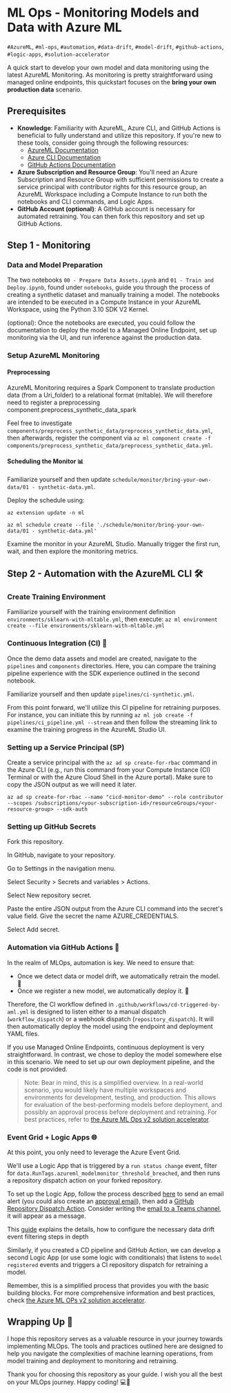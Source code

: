 # ML Ops - Monitoring Models and Data with Azure ML

`#AzureML`, `#ml-ops`, `#automation`, `#data-drift`, `#model-drift`, `#github-actions`, `#logic-apps`, `#solution-accelerator`

A quick start to develop your own model and data monitoring using the latest AzureML Monitoring. As monitoring is pretty straightforward using managed online endpoints, this quickstart focuses on the **bring your own production data** scenario.

## Prerequisites

- **Knowledge**: Familiarity with AzureML, Azure CLI, and GitHub Actions is beneficial to fully understand and utilize this repository. If you're new to these tools, consider going through the following resources:
  - [AzureML Documentation](https://docs.microsoft.com/en-us/azure/machine-learning/)
  - [Azure CLI Documentation](https://docs.microsoft.com/en-us/cli/azure/)
  - [GitHub Actions Documentation](https://docs.github.com/en/actions)
- **Azure Subscription and Resource Group**: You'll need an Azure Subscription and Resource Group with sufficient permissions to create a service principal with contributor rights for this resource group, an AzureML Workspace including a Compute Instance to run both the notebooks and CLI commands, and Logic Apps.
- **GitHub Account (optional)**: A GitHub account is necessary for automated retraining. You can then fork this repository and set up GitHub Actions.

## Step 1 - Monitoring

### Data and Model Preparation

The two notebooks `00 - Prepare Data Assets.ipynb` and `01 - Train and Deploy.ipynb`, found under `notebooks`, guide you through the process of creating a synthetic dataset and manually training a model. The notebooks are intended to be executed in a Compute Instance in your AzureML Workspace, using the Python 3.10 SDK V2 Kernel.

(optional): Once the notebooks are executed, you could follow the documentation to deploy the model to a Managed Online Endpoint, set up monitoring via the UI, and run inference against the production data.

### Setup AzureML Monitoring

#### Preprocessing

AzureML Monitoring requires a Spark Component to translate production data (from a Uri_folder) to a relational format (mltable). We will therefore need to register a preprocessing component.preprocess_synthetic_data_spark

Feel free to investigate `components/preprocess_synthetic_data/preprocess_synthetic_data.yml`, then afterwards, register the component via `az ml component create -f components/preprocess_synthetic_data/preprocess_synthetic_data.yml`.

#### Scheduling the Monitor 📊

Familiarize yourself and then update `schedule/monitor/bring-your-own-data/01 - synthetic-data.yml`.

Deploy the schedule using:

`az extension update -n ml`

`az ml schedule create --file './schedule/monitor/bring-your-own-data/01 - synthetic-data.yml'`

Examine the monitor in your AzureML Studio. Manually trigger the first run, wait, and then explore the monitoring metrics.

## Step 2 - Automation with the AzureML CLI 🛠️

### Create Training Environment

Familiarize yourself with the training environment definition `environments/sklearn-with-mltable.yml`, then execute: `az ml environment create --file environments/sklearn-with-mltable.yml`

### Continuous Integration (CI) 🔄

Once the demo data assets and model are created, navigate to the `pipelines` and `components` directories. Here, you can compare the training pipeline experience with the SDK experience outlined in the second notebook.

Familiarize yourself and then update `pipelines/ci-synthetic.yml`.

From this point forward, we'll utilize this CI pipeline for retraining purposes. For instance, you can initiate this by running `az ml job create -f pipelines/ci_pipeline.yml --stream` and then follow the streaming link to examine the training progress in the AzureML Studio UI.

### Setting up a Service Principal (SP)

Create a service principal with the `az ad sp create-for-rbac` command in the Azure CLI (e.g., run this command from your Compute Instance (CI) Terminal or with the Azure Cloud Shell in the Azure portal). Make sure to copy the JSON output as we will need it later.

`az ad sp create-for-rbac --name "cicd-monitor-demo" --role contributor --scopes /subscriptions/<your-subscription-id>/resourceGroups/<your-resource-group> --sdk-auth`

### Setting up GitHub Secrets

Fork this repository.

In GitHub, navigate to your repository.

Go to Settings in the navigation menu.

Select Security > Secrets and variables > Actions.

Select New repository secret.

Paste the entire JSON output from the Azure CLI command into the secret's value field. Give the secret the name AZURE_CREDENTIALS.

Select Add secret.

### Automation via GitHub Actions 🤖

In the realm of MLOps, automation is key. We need to ensure that:

- Once we detect data or model drift, we automatically retrain the model. 🔄
- Once we register a new model, we automatically deploy it. 🚀

Therefore, the CI workflow defined in `.github/workflows/cd-triggered-by-aml.yml` is designed to listen either to a manual dispatch (`workflow_dispatch`) or a webhook dispatch (`repository_dispatch`). It will then automatically deploy the model using the endpoint and deployment YAML files.

If you use Managed Online Endpoints, continuous deployment is very straightforward. In contrast, we chose to deploy the model somewhere else in this scenario. We need to set up our own deployment pipeline, and the code is not provided.

> Note: Bear in mind, this is a simplified overview. In a real-world scenario, you would likely have multiple workspaces and environments for development, testing, and production. This allows for evaluation of the best-performing models before deployment, and possibly an approval process before deployment and retraining. For best practices, refer to [the Azure ML Ops v2 solution accelerator](aka.ms/MLopsv2).

### Event Grid + Logic Apps 🌐

At this point, you only need to leverage the Azure Event Grid.

We'll use a Logic App that is triggered by a `run status change` event, filter for `data.RunTags.azureml_modelmonitor_threshold_breached`, and then runs a repository dispatch action on your forked repository.

To set up the Logic App, follow the process described [here](https://learn.microsoft.com/en-us/azure/machine-learning/how-to-use-event-grid?view=azureml-api-2#example-send-email-alerts) to send an email alert (you could also create an [approval email](https://learn.microsoft.com/en-us/connectors/outlook/#send-approval-email)), then add a [GitHub Repository Dispatch Action](https://learn.microsoft.com/en-us/connectors/github/#create-a-repository-dispatch-event-(preview)). Consider writing the [email to a Teams channel](https://support.microsoft.com/en-us/office/send-an-email-to-a-channel-in-microsoft-teams-d91db004-d9d7-4a47-82e6-fb1b16dfd51e), it will appear as a message.

This [guide](https://learn.microsoft.com/en-us/azure/machine-learning/how-to-monitor-model-performance?view=azureml-api-2&tabs=azure-cli#integrate-azure-machine-learning-model-monitoring-with-azure-event-grid) explains the details, how to configure the necessary data drift event filtering steps in depth

Similarly, if you created a CD pipeline and GitHub Action, we can develop a second Logic App (or use some logic with conditionals) that listens to `model registered` events and triggers a CI repository dispatch for retraining a model.

Remember, this is a simplified process that provides you with the basic building blocks. For more comprehensive information and best practices, check [the Azure ML OPs v2 solution accelerator](aka.ms/MLopsv2).

## Wrapping Up 🎁

I hope this repository serves as a valuable resource in your journey towards implementing MLOps. The tools and practices outlined here are designed to help you navigate the complexities of machine learning operations, from model training and deployment to monitoring and retraining.

Thank you for choosing this repository as your guide. I wish you all the best on your MLOps journey. Happy coding! 💻🚀
